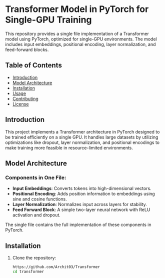 # Transformer Model in PyTorch for Single-GPU Training

This repository provides a single file implementation of a Transformer model using PyTorch, optimized for single-GPU environments. The model includes input embeddings, positional encoding, layer normalization, and feed-forward blocks.

## Table of Contents
- [Introduction](#introduction)
- [Model Architecture](#model-architecture)
- [Installation](#installation)
- [Usage](#usage)
- [Contributing](#contributing)
- [License](#license)

## Introduction

This project implements a Transformer architecture in PyTorch designed to be trained efficiently on a single GPU. It handles large datasets by utilizing optimizations like dropout, layer normalization, and positional encodings to make training more feasible in resource-limited environments.

## Model Architecture

### Components in One File:
- **Input Embeddings**: Converts tokens into high-dimensional vectors.
- **Positional Encoding**: Adds position information to embeddings using sine and cosine functions.
- **Layer Normalization**: Normalizes input across layers for stability.
- **Feed Forward Block**: A simple two-layer neural network with ReLU activation and dropout.

The single file contains the full implementation of these components in PyTorch.

## Installation

1. Clone the repository:
   ```bash
   https://github.com/Archit03/Transformer
   cd transformer
